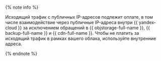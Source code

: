 {% note info %}

Исходящий трафик с публичных IP-адресов подлежит оплате, в том числе взаимодействие через публичные IP-адреса внутри {{ yandex-cloud }} за исключением обращений в {{ objstorage-full-name }}, {{ backup-full-name }} и {{ cdn-full-name }}. Чтобы не платить за исходящий трафик в рамках вашего облака, используйте внутренние адреса. 

{% endnote %}
